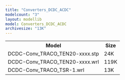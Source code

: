 ```yaml
---
title: "Converters_DCDC_ACDC"
modelcount: "3"
layout: modellib
model: Converters_DCDC_ACDC
archivesize: "13K"
---
```


<table><tr>
<th>Model</th>
<th>Size</th>
</tr>
<tr><td>DCDC-Conv_TRACO_TEN20-xxxx.stp</td><td>24K</td></tr>
<tr><td>DCDC-Conv_TRACO_TEN20-xxxx.wrl</td><td>119K</td></tr>
<tr><td>DCDC-Conv_TRACO_TSR-1.wrl</td><td>13K</td></tr>
